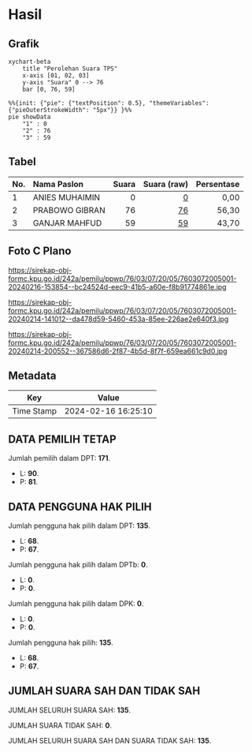 # Hasil

## Grafik

```mermaid
xychart-beta
    title "Perolehan Suara TPS"
    x-axis [01, 02, 03]
    y-axis "Suara" 0 --> 76
    bar [0, 76, 59]
```

```mermaid
%%{init: {"pie": {"textPosition": 0.5}, "themeVariables": {"pieOuterStrokeWidth": "5px"}} }%%
pie showData
    "1" : 0
    "2" : 76
    "3" : 59
```

## Tabel

| No. | Nama Paslon    | Suara | Suara (raw) | Persentase |
|:--- |:-------------- | -----:| -----------:| ----------:|
| 1   | ANIES MUHAIMIN | 0     | [0][p-1]    | 0,00       |
| 2   | PRABOWO GIBRAN | 76    | [76][p-2]   | 56,30      |
| 3   | GANJAR MAHFUD  | 59    | [59][p-3]   | 43,70      |


[p-1]: https://github.com/gigit-pemilu/pemilu-2024-76-sulawesi-barat/blob/main/pilpres/hitung-suara/sub/76-sulawesi-barat/sub/03-mamasa/sub/07-messawa/sub/2005-malimbong/sub/001-tps/sub/paslon-1.txt
[p-2]: https://github.com/gigit-pemilu/pemilu-2024-76-sulawesi-barat/blob/main/pilpres/hitung-suara/sub/76-sulawesi-barat/sub/03-mamasa/sub/07-messawa/sub/2005-malimbong/sub/001-tps/sub/paslon-2.txt
[p-3]: https://github.com/gigit-pemilu/pemilu-2024-76-sulawesi-barat/blob/main/pilpres/hitung-suara/sub/76-sulawesi-barat/sub/03-mamasa/sub/07-messawa/sub/2005-malimbong/sub/001-tps/sub/paslon-3.txt

## Foto C Plano

https://sirekap-obj-formc.kpu.go.id/242a/pemilu/ppwp/76/03/07/20/05/7603072005001-20240216-153854--bc24524d-eec9-41b5-a60e-f8b91774861e.jpg

https://sirekap-obj-formc.kpu.go.id/242a/pemilu/ppwp/76/03/07/20/05/7603072005001-20240214-141012--da478d59-5460-453a-85ee-226ae2e640f3.jpg

https://sirekap-obj-formc.kpu.go.id/242a/pemilu/ppwp/76/03/07/20/05/7603072005001-20240214-200552--367586d6-2f87-4b5d-8f7f-659ea661c9d0.jpg


## Metadata

| Key        | Value               |
| ---------- | ------------------- |
| Time Stamp | 2024-02-16 16:25:10 |


## DATA PEMILIH TETAP

Jumlah pemilih dalam DPT: **171**.
 * L: **90**.
 * P: **81**.

## DATA PENGGUNA HAK PILIH

Jumlah pengguna hak pilih dalam DPT: **135**.
 * L: **68**.
 * P: **67**.

Jumlah pengguna hak pilih dalam DPTb: **0**.
 * L: **0**.
 * P: **0**.

Jumlah pengguna hak pilih dalam DPK: **0**.
 * L: **0**.
 * P: **0**.

Jumlah pengguna hak pilih: **135**.
 * L: **68**.
 * P: **67**.

## JUMLAH SUARA SAH DAN TIDAK SAH

JUMLAH SELURUH SUARA SAH: **135**.

JUMLAH SUARA TIDAK SAH: **0**.

JUMLAH SELURUH SUARA SAH DAN SUARA TIDAK SAH: **135**.



